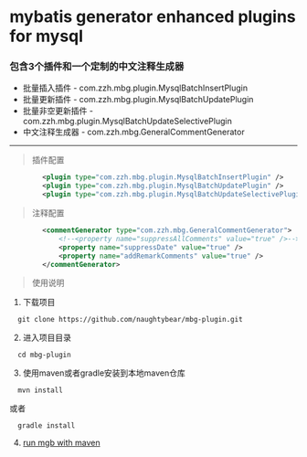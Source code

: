# mybatis generator enhanced plugins for mysql
### 包含3个插件和一个定制的中文注释生成器
* 批量插入插件 - com.zzh.mbg.plugin.MysqlBatchInsertPlugin
* 批量更新插件 - com.zzh.mbg.plugin.MysqlBatchUpdatePlugin
* 批量非空更新插件 - com.zzh.mbg.plugin.MysqlBatchUpdateSelectivePlugin
* 中文注释生成器 - com.zzh.mbg.GeneralCommentGenerator

***

> 插件配置
```xml
        <plugin type="com.zzh.mbg.plugin.MysqlBatchInsertPlugin" />
        <plugin type="com.zzh.mbg.plugin.MysqlBatchUpdatePlugin" />
        <plugin type="com.zzh.mbg.plugin.MysqlBatchUpdateSelectivePlugin" />
```

> 注释配置
```xml
        <commentGenerator type="com.zzh.mbg.GeneralCommentGenerator">
            <!--<property name="suppressAllComments" value="true" />-->
            <property name="suppressDate" value="true" />
            <property name="addRemarkComments" value="true" />
        </commentGenerator>
```

> 使用说明
1. 下载项目
```
  git clone https://github.com/naughtybear/mbg-plugin.git
```
2. 进入项目目录
```
  cd mbg-plugin
```
3. 使用maven或者gradle安装到本地maven仓库
```
  mvn install
```
或者
```
  gradle install
```
4. [run mgb with maven](https://github.com/naughtybear/run-mbg-with-maven)